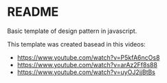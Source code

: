 # README

Basic template of design pattern in javascript.

This template was created basead in this videos:

* https://www.youtube.com/watch?v=P5kfA6ncOs8
* https://www.youtube.com/watch?v=arAz2Ff8s88
* https://www.youtube.com/watch?v=uyOJ2jjBtBs
